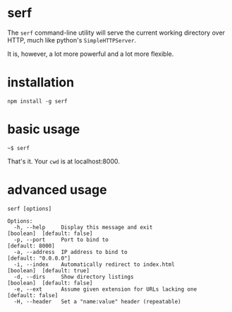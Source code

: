 # serf

The `serf` command-line utility will serve the current working directory over HTTP, much like python's `SimpleHTTPServer`.

It is, however, a lot more powerful and a lot more flexible.

# installation

    npm install -g serf


# basic usage

    ~$ serf

That's it. Your `cwd` is at localhost:8000.


# advanced usage
    serf [options]

    Options:
      -h, --help     Display this message and exit                [boolean]  [default: false]
      -p, --port     Port to bind to                              [default: 8000]
      -a, --address  IP address to bind to                        [default: "0.0.0.0"]
      -i, --index    Automatically redirect to index.html         [boolean]  [default: true]
      -d, --dirs     Show directory listings                      [boolean]  [default: false]
      -e, --ext      Assume given extension for URLs lacking one  [default: false]
      -H, --header   Set a "name:value" header (repeatable)
